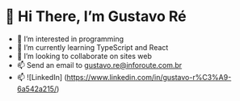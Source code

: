 # 👋 Hi There, I’m Gustavo Ré 
- 👀 I’m interested in programming
- 🌱 I’m currently learning TypeScript and React 
- 💞️ I’m looking to collaborate on sites web
- 📫 Send an email to gustavo.re@inforoute.com.br
- 📫 ![LinkedIn] (https://www.linkedin.com/in/gustavo-r%C3%A9-6a542a215/)
